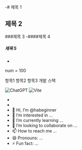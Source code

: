 -# 제목 1
## 제목 2
###제목 3
-####제목 4
##### 제목 5
-
num = 100

항목1
항목2
항목3
개발 스택 

![ChatGPT](https://img.shields.io/badge/chatGPT-74aa9c?style=for-the-badge&logo=openai&logoColor=white)
![Vite](https://img.shields.io/badge/vite-%23646CFF.svg?style=for-the-badge&logo=vite&logoColor=white)

-
-
- 👋 Hi, I’m @habeginner
- 👀 I’m interested in ...
- 🌱 I’m currently learning ...
- 💞️ I’m looking to collaborate on ...
- 📫 How to reach me ...
- 😄 Pronouns: ...
- ⚡ Fun fact: ...

<!---
habeginner/habeginner is a ✨ special ✨ repository because its `README.md` (this file) appears on your GitHub profile.
You can click the Preview link to take a look at your changes.
--->
